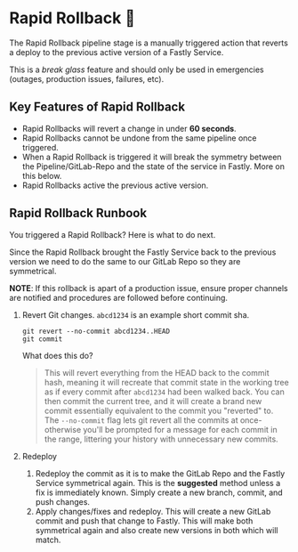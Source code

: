 # Rapid Rollback 🔄

The Rapid Rollback pipeline stage is a manually triggered action that reverts a deploy to the previous active version of a Fastly Service.

This is a *break glass* feature and should only be used in emergencies (outages, production issues, failures, etc).

## Key Features of Rapid Rollback

* Rapid Rollbacks will revert a change in under **60 seconds**.
* Rapid Rollbacks cannot be undone from the same pipeline once triggered.
* When a Rapid Rollback is triggered it will break the symmetry between the Pipeline/GitLab-Repo and the state of the service in Fastly. More on this below.
* Rapid Rollbacks active the previous active version.

## Rapid Rollback Runbook

You triggered a Rapid Rollback? Here is what to do next.

Since the Rapid Rollback brought the Fastly Service back to the previous version we need to do the same to our GitLab Repo so they are symmetrical.

**NOTE**: If this rollback is apart of a production issue, ensure proper channels are notified and procedures are followed before continuing.

1. Revert Git changes. `abcd1234` is an example short commit sha.

    ```text
    git revert --no-commit abcd1234..HEAD
    git commit
    ```

    What does this do?

    > This will revert everything from the HEAD back to the commit hash, meaning it will recreate that commit state in the working tree as if every commit after `abcd1234` had been walked back. You can then commit the current tree, and it will create a brand new commit essentially equivalent to the commit you "reverted" to. The `--no-commit` flag lets git revert all the commits at once- otherwise you'll be prompted for a message for each commit in the range, littering your history with unnecessary new commits.

2. Redeploy
    1. Redeploy the commit as it is to make the GitLab Repo and the Fastly Service symmetrical again. This is the **suggested** method unless a fix is immediately known. Simply create a new branch, commit, and push changes.
    2. Apply changes/fixes and redeploy. This will create a new GitLab commit and push that change to Fastly. This will make both symmetrical again and also create new versions in both which will match.
